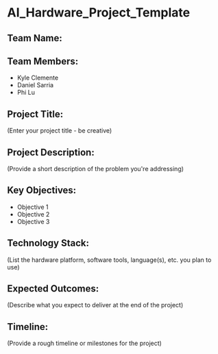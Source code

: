 # AI_Hardware_Project_Template

## Team Name: 


## Team Members:
- Kyle Clemente
- Daniel Sarria
- Phi Lu

## Project Title:
(Enter your project title - be creative)

## Project Description:
(Provide a short description of the problem you're addressing)

## Key Objectives:
- Objective 1
- Objective 2
- Objective 3

## Technology Stack:
(List the hardware platform, software tools, language(s), etc. you plan to use)

## Expected Outcomes:
(Describe what you expect to deliver at the end of the project)

## Timeline:
(Provide a rough timeline or milestones for the project)
